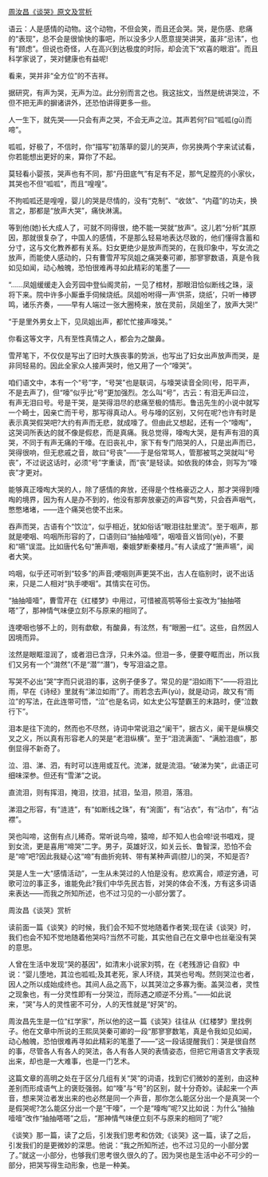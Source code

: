 [周汝昌《谈哭》原文及赏析](https://www.vrrw.net/wx/8772.html)

语云：人是感情的动物。这个动物，不但会笑，而且还会哭。哭，是伤感、悲痛的“表现”，总不会是很愉快的事吧，所以没多少人愿意提哭讲哭，虽非“忌讳”，也有“顾虑”。但说也奇怪，人在高兴到达极度的时际，却会流下“欢喜的眼泪”。而且科学家说了，哭对健康也有益呢!

看来，哭并非“全方位”的不吉祥。

据研究，有声为哭，无声为泣。此分别而言之也。我这拙文，当然是统讲哭泣，不但不把无声的摒诸讲外，还恐怕讲得更多一些。

人一生下，就先哭——只会有声之哭，不会无声之泣。其声若何?曰“呱呱(ɡū)而啼”。

呱呱，好极了，不信时，你“描写”初落草的婴儿的哭声，你另换两个字来试试看，你若能想出更好的来，算你了不起。

莫轻看小婴孩，哭声也有不同，那“丹田底气”有足有不足，那气足膛亮的小家伙，其哭也不但“呱呱”，而且“喤喤”。

不拘呱呱还是喤喤，婴儿的哭是尽情的，没有“克制”、“收敛”、“内蕴”的功夫，换言之，那都是“放声大哭”，痛快淋漓。



等到他(她)长大成人了，可就不同得很，绝不能一哭就“放声”。这儿若“分析”其原因，那就很复杂了，中国人的感情，不是那么轻易地表达尽致的，他们懂得含蓄和分寸，这与文化教养都有关系。妇女更绝少是放声而哭的，在我印象中，写女流之放声，而能使人感动的，只有曹雪芹写凤姐之痛哭秦可卿，那寥寥数语，真是令我如见如闻，动心触魄，恐怕很难再寻如此精彩的笔墨了——

“……凤姐缓缓走入会芳园中登仙阁灵前，一见了棺材，那眼泪恰似断线之珠，滚将下来。院中许多小厮垂手伺候烧纸。凤姐吩咐得一声‘供茶，烧纸’，只听一棒锣鸣，诸乐齐奏，——早有人端过一张大圈椅来，放在灵前，凤姐坐了，放声大哭!”

“于是里外男女上下，见凤姐出声，都忙忙接声嚎哭。”

你看这等文字，凡有至性真情之人，都会为之酸鼻。

雪芹笔下，不仅仅是写出了旧时大族丧事的势派，也写出了妇女出声放声而哭，是非同轻易的。因此全家众人接声哭时，他又用了一个“嚎哭”。

咱们语文中，本有一个“号”字，“号哭”也是联词，与嚎哭读音全同(号，阳平声，不是去声了)，但“嚎”似乎比“号”更加强烈。怎么叫“号”，古云：有泪无声曰泣，有声无泪曰号。号是干哭，是哭得泪尽的悲痛至极的情形。鲁迅先生的小说中就写一个畸士，因亲亡而干号，那写得真动人。号与嚎的区别，又何在呢?也许有时是表示真哭假哭吧?大约有声而无悲，就成嚎了。但由此又想起，还有一个“嚎啕”，这哭词所表达的就不像是假悲，而是真痛。我总觉得，嚎啕大哭，是有声有泪的真哭，不同于有声无痛的干嚎。在旧丧礼中，家下有专门陪哭的人，只是出声而已，哭得很响，但无悲戚之音，故曰“号丧”——于是俗常骂人，管那被骂之哭就叫“号丧”，不过说这话时，必须“号”字重读，而“丧”是轻读。如依我的体会，则写为“嚎丧”才更对。

能够真正嚎啕大哭的人，除了感情的奔放，还得是个性格豪迈之人，那才哭得到嚎啕的境界，因为有人是办不到的，他没有那奔放豪迈的声容气势，只会吞声咽气，憋憋堵堵，——连个痛哭也使不出来。

吞声而哭，古语有个“饮泣”，似乎相近，犹如俗话“眼泪往肚里流”。至于咽声，那就是哽咽、呜咽所形容的了，口语则曰“抽抽噎噎”，咽噎音义皆同(yè)，不要和“嚥”误混。比如唐代名句“箫声咽，秦娥梦断秦楼月。”有人读成了“箫声嚥”，闻者大笑。

呜咽，似乎还可听到“较多”的声音;哽咽则声更哭不出，古人在临别时，说不出话来，只是二人相对“执手哽咽”。其情实在可伤。

“抽抽噎噎”，曹雪芹在《红楼梦》中用过，可惜被高鹗等俗士妄改为“抽抽嗒嗒”了，那神情气味便立刻不与原来的相同了。

连哽咽也够不上的，则有歔欷，有酸鼻，有泫然，有“眼圈一红”。这些，自然因人因境而异。

泫然是眼眶湿润了，或者泪已含浮，只未外溢。但泪一多，便要夺眶而出，所以我们又另有一个“潸然”(不是“潜”“潛”)，专写泪溢之意。

写哭不必出“哭”字而只说泪的事，这例子便多了。常见的是“泪如雨下”——将泪比雨，早在《诗经》里就有“涕泣如雨”了。雨若念去声(yù)，就是动词，故又有“雨泣”的写法，在此连带可悟，“泣”也是名词，如太史公写楚霸王的末路时，便“泣数行下”。

泪本是往下流的，然而也不尽然，诗词中常说泪之“阑干”，据古义，阑干是纵横交叉之义，所以真有形容老人的哭是“老泪纵横”。至于“泪流满面”、“满脸泪痕”，那倒显得不新奇了。

泣、泪、涕、泗，有时可以连用或互代。流涕，就是流泪。“破涕为笑”，此语正可细味深参。但还有“雪涕”之说。

直流泪，则有挥泪，掩泪，抆泪，拭泪，坠泪，陨泪，落泪。

涕泪之形容，有“涟涟”，有“如断线之珠”，有“涴面”，有“沾衣”，有“沾巾”，有“沾襟”。

哭也叫啼，这倒有点儿稀奇。常听说鸟啼，猿啼，却不知人也会啼!说书唱戏，提到女流，更是喜用“啼哭”二字。男子，英雄好汉，如关云长、鲁智深，恐怕不会是“啼”吧?因此我疑心这“啼”有曲折宛转、带有某种声调(腔儿)的哭，不知是否?

哭是人生一大“感情活动”，一生从未哭过的人怕是没有。悲欢离合，顺逆穷通，可歌可泣的事正多，谁能免此?我们中华先民古哲，对哭的体会不浅，方有这多词语来表达——而我之所知所述，也不过习见的一小部分罢了。

周汝昌《谈哭》赏析

读前面一篇《谈笑》的时候，我们会不知不觉地随着作者笑;现在读《谈哭》时，我们也会不知不觉地随着他哭吗?当然不可能，其实他自己在文章中也丝毫没有哭的意思。

人曾在生活中发现“哭的基因”，如清末小说家刘鹗，在《老残游记·自叙》中说：“婴儿堕地，其泣也呱呱;及其老死，家人环绕，其哭也号啕。然则哭泣也者，因人之所以成始成终也。其间人品之高下，以其哭泣之多寡为衡。盖哭泣者，灵性之现象也，有一分灵性即有一分哭泣，而际遇之顺逆不分焉。”——如此说来，“哭”与人的灵性密不可分，人的天性就是“好哭”的。

周汝昌先生是一位“红学家”，所以他的这一篇《谈哭》往往从《红楼梦》里找例子。他在文章中所说的王熙凤哭秦可卿的一段“那寥寥数笔，真是令我如见如闻，动心触魄，恐怕很难再寻如此精彩的笔墨了——”这一段话提醒我们：哭是很自然的事，尽管各人有各人的哭法，各人有各人哭的表情姿态，但把它用语言文字表现出来，却也是一大难事，也是一门艺术。

这篇文章的高明之处在于区分几组有关“哭”的词语，找到它们微妙的差别，由这种差别而形成语气上的褒贬强弱。如“嚎”与“号”的区别，就十分奇妙。读起来一个声音，想来哭泣者发出来的也必然是同一个声音，那你怎么能区分出一个是真哭一个是假哭呢?怎么能区分出一个是“干嚎”，一个是“嚎啕”呢?又比如说：为什么“抽抽噎噎”改作“抽抽嗒嗒”之后，“那神情气味便立刻不与原来的相同了”呢?

《谈笑》那一篇，读了之后，引发我们思考和仿效;《谈哭》这一篇，读了之后，引发我们的是更微妙的深思。他说：“我之所知所述，也不过习见的一小部分罢了。”就这一小部分，也够我们思考很久很久的了。因为哭也是生活中必不可少的一部分，把哭写得生动形象，也是一种美。

